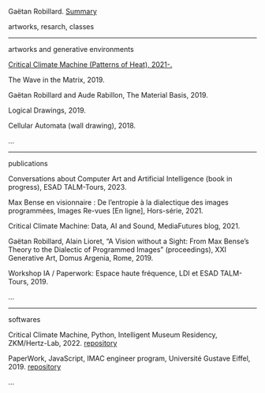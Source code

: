 Gaëtan Robillard. [Summary](summary.md)

artworks, resarch, classes

-----------------

artworks and generative environments

[Critical Climate Machine (Patterns of Heat), 2021-.](ccm.md)

The Wave in the Matrix, 2019.

Gaëtan Robillard and Aude Rabillon, The Material Basis, 2019.

Logical Drawings, 2019.

Cellular Automata (wall drawing), 2018.

...

-----------------

publications

Conversations about Computer Art and Artificial Intelligence (book in progress), ESAD TALM-Tours, 2023.

Max Bense en visionnaire : De l’entropie à la dialectique des images programmées, Images Re-vues [En ligne], Hors-série, 2021.

Critical Climate Machine: Data, AI and Sound, MediaFutures blog, 2021.

Gaëtan Robillard, Alain Lioret, “A Vision without a Sight: From Max Bense’s Theory to the Dialectic of Programmed Images” (proceedings), XXI Generative Art, Domus Argenia, Rome, 2019.

Workshop IA / Paperwork: Espace haute fréquence, LDI et ESAD TALM-Tours, 2019.

...

-----------------

softwares

Critical Climate Machine, Python, Intelligent Museum Residency, ZKM/Hertz-Lab, 2022. [repository](https://git.zkm.de/Hertz-Lab/Research/intelligent-museum/residencies/gaetan-robillard/critical-climate-machine)

PaperWork, JavaScript, IMAC engineer program, Université Gustave Eiffel, 2019. [repository](https://github.com/robillardstudio/Paperwork)

...


